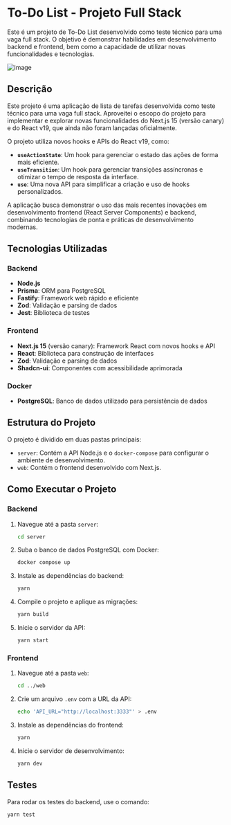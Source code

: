 # To-Do List - Projeto Full Stack

Este é um projeto de To-Do List desenvolvido como teste técnico para uma vaga full stack. O objetivo é demonstrar habilidades em desenvolvimento backend e frontend, bem como a capacidade de utilizar novas funcionalidades e tecnologias.

![image](https://github.com/user-attachments/assets/f2da66a2-058b-4848-b9bc-ae89f563b30d)


## Descrição

Este projeto é uma aplicação de lista de tarefas desenvolvida como teste técnico para uma vaga full stack. Aproveitei o escopo do projeto para implementar e explorar novas funcionalidades do Next.js 15 (versão canary) e do React v19, que ainda não foram lançadas oficialmente.

O projeto utiliza novos hooks e APIs do React v19, como:

- **`useActionState`**: Um hook para gerenciar o estado das ações de forma mais eficiente.
- **`useTransition`**: Um hook para gerenciar transições assíncronas e otimizar o tempo de resposta da interface.
- **`use`**: Uma nova API para simplificar a criação e uso de hooks personalizados.

A aplicação busca demonstrar o uso das mais recentes inovações em desenvolvimento frontend (React Server Components) e backend, combinando tecnologias de ponta e práticas de desenvolvimento modernas.

## Tecnologias Utilizadas

### Backend

- **Node.js**
- **Prisma**: ORM para PostgreSQL
- **Fastify**: Framework web rápido e eficiente
- **Zod**: Validação e parsing de dados
- **Jest**: Biblioteca de testes

### Frontend

- **Next.js 15** (versão canary): Framework React com novos hooks e API
- **React**: Biblioteca para construção de interfaces
- **Zod**: Validação e parsing de dados
- **Shadcn-ui**: Componentes com acessibilidade aprimorada

### Docker

- **PostgreSQL**: Banco de dados utilizado para persistência de dados

## Estrutura do Projeto

O projeto é dividido em duas pastas principais:

- `server`: Contém a API Node.js e o `docker-compose` para configurar o ambiente de desenvolvimento.
- `web`: Contém o frontend desenvolvido com Next.js.

## Como Executar o Projeto

### Backend

1. Navegue até a pasta `server`:
    ```bash
    cd server
    ```

2. Suba o banco de dados PostgreSQL com Docker:
    ```bash
    docker compose up
    ```

3. Instale as dependências do backend:
    ```bash
    yarn
    ```

4. Compile o projeto e aplique as migrações:
    ```bash
    yarn build
    ```

5. Inicie o servidor da API:
    ```bash
    yarn start
    ```

### Frontend

1. Navegue até a pasta `web`:

   ```bash
   cd ../web
   ```

2. Crie um arquivo `.env` com a URL da API:

   ```bash
   echo 'API_URL="http://localhost:3333"' > .env
   ```

3. Instale as dependências do frontend:

   ```bash
   yarn
   ```

4. Inicie o servidor de desenvolvimento:
   ```bash
   yarn dev
   ```

## Testes

Para rodar os testes do backend, use o comando:

```bash
yarn test
```
